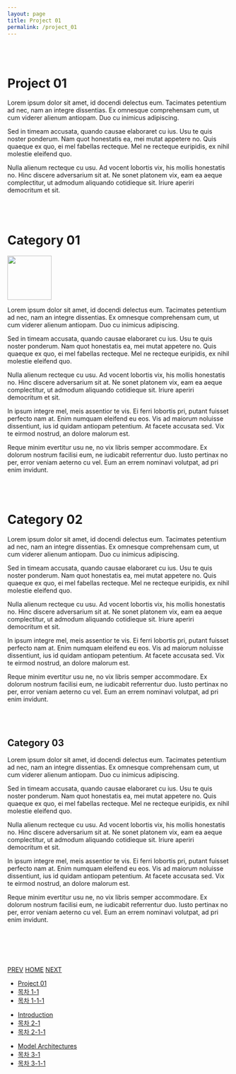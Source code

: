 ```yaml
---
layout: page
title: Project 01
permalink: /project_01
---
```


<br><br>
 
<h1 id="dept1">Project 01</h1>

Lorem ipsum dolor sit amet, id docendi delectus eum. Tacimates petentium ad nec, nam an integre dissentias. Ex omnesque comprehensam cum, ut cum viderer alienum antiopam. Duo cu inimicus adipiscing.

Sed in timeam accusata, quando causae elaboraret cu ius. Usu te quis noster ponderum. Nam quot honestatis ea, mei mutat appetere no. Quis quaeque ex quo, ei mel fabellas recteque. Mel ne recteque euripidis, ex nihil molestie eleifend quo.

Nulla alienum recteque cu usu. Ad vocent lobortis vix, his mollis honestatis no. Hinc discere adversarium sit at. Ne sonet platonem vix, eam ea aeque complectitur, ut admodum aliquando cotidieque sit. Iriure aperiri democritum et sit.


<br><br>

<h1 id="dept1">Category 01</h1>

<!-- 이미지를 위한 클래스도 선언부탁드립니다. -->
<img src="{{ 'assets/images/project_01/test_img_01.png' | relative_url }}" width="100" height="100"> 

Lorem ipsum dolor sit amet, id docendi delectus eum. Tacimates petentium ad nec, nam an integre dissentias. Ex omnesque comprehensam cum, ut cum viderer alienum antiopam. Duo cu inimicus adipiscing.

Sed in timeam accusata, quando causae elaboraret cu ius. Usu te quis noster ponderum. Nam quot honestatis ea, mei mutat appetere no. Quis quaeque ex quo, ei mel fabellas recteque. Mel ne recteque euripidis, ex nihil molestie eleifend quo.

Nulla alienum recteque cu usu. Ad vocent lobortis vix, his mollis honestatis no. Hinc discere adversarium sit at. Ne sonet platonem vix, eam ea aeque complectitur, ut admodum aliquando cotidieque sit. Iriure aperiri democritum et sit.

In ipsum integre mel, meis assentior te vis. Ei ferri lobortis pri, putant fuisset perfecto nam at. Enim numquam eleifend eu eos. Vis ad maiorum noluisse dissentiunt, ius id quidam antiopam petentium. At facete accusata sed. Vix te eirmod nostrud, an dolore malorum est.

Reque minim evertitur usu ne, no vix libris semper accommodare. Ex dolorum nostrum facilisi eum, ne iudicabit referrentur duo. Iusto pertinax no per, error veniam aeterno cu vel. Eum an errem nominavi volutpat, ad pri enim invidunt.

<br><br>

<h1 id="dept1">Category 02</h1>

Lorem ipsum dolor sit amet, id docendi delectus eum. Tacimates petentium ad nec, nam an integre dissentias. Ex omnesque comprehensam cum, ut cum viderer alienum antiopam. Duo cu inimicus adipiscing.

Sed in timeam accusata, quando causae elaboraret cu ius. Usu te quis noster ponderum. Nam quot honestatis ea, mei mutat appetere no. Quis quaeque ex quo, ei mel fabellas recteque. Mel ne recteque euripidis, ex nihil molestie eleifend quo.

Nulla alienum recteque cu usu. Ad vocent lobortis vix, his mollis honestatis no. Hinc discere adversarium sit at. Ne sonet platonem vix, eam ea aeque complectitur, ut admodum aliquando cotidieque sit. Iriure aperiri democritum et sit.

In ipsum integre mel, meis assentior te vis. Ei ferri lobortis pri, putant fuisset perfecto nam at. Enim numquam eleifend eu eos. Vis ad maiorum noluisse dissentiunt, ius id quidam antiopam petentium. At facete accusata sed. Vix te eirmod nostrud, an dolore malorum est.

Reque minim evertitur usu ne, no vix libris semper accommodare. Ex dolorum nostrum facilisi eum, ne iudicabit referrentur duo. Iusto pertinax no per, error veniam aeterno cu vel. Eum an errem nominavi volutpat, ad pri enim invidunt.

<br><br>

## Category 03

Lorem ipsum dolor sit amet, id docendi delectus eum. Tacimates petentium ad nec, nam an integre dissentias. Ex omnesque comprehensam cum, ut cum viderer alienum antiopam. Duo cu inimicus adipiscing.

Sed in timeam accusata, quando causae elaboraret cu ius. Usu te quis noster ponderum. Nam quot honestatis ea, mei mutat appetere no. Quis quaeque ex quo, ei mel fabellas recteque. Mel ne recteque euripidis, ex nihil molestie eleifend quo.

Nulla alienum recteque cu usu. Ad vocent lobortis vix, his mollis honestatis no. Hinc discere adversarium sit at. Ne sonet platonem vix, eam ea aeque complectitur, ut admodum aliquando cotidieque sit. Iriure aperiri democritum et sit.

In ipsum integre mel, meis assentior te vis. Ei ferri lobortis pri, putant fuisset perfecto nam at. Enim numquam eleifend eu eos. Vis ad maiorum noluisse dissentiunt, ius id quidam antiopam petentium. At facete accusata sed. Vix te eirmod nostrud, an dolore malorum est.

Reque minim evertitur usu ne, no vix libris semper accommodare. Ex dolorum nostrum facilisi eum, ne iudicabit referrentur duo. Iusto pertinax no per, error veniam aeterno cu vel. Eum an errem nominavi volutpat, ad pri enim invidunt.

<br><br><br><br>


<div class="clickbox">
  <a href="{{ '/project_06' | relative_url }}" class="btn-prev" title="이전글로 이동">PREV</a>
  <a href="{{ '/index' | relative_url }}" class="btn-home">HOME</a>
  <a href="{{ '/project_02' | relative_url }}" class="btn-next" title="다음글로 이동">NEXT</a>
</div>


  <!-- s : 목차 -->
<div class="hierarchy">
  <ul>
    <li><a href="#dept1">Project 01</a></li>
    <li><a href="#dept1-1">목차 1-1</a></li>
    <li><a href="#dept1-1-1">목차 1-1-1</a></li>
  </ul>
  <ul>
    <li><a href="#dept2">Introduction</a></li>
    <li><a href="#dept2-1">목차 2-1</a></li>
    <li><a href="#dept2-1-1">목차 2-1-1</a></li>
  </ul>
  <ul>
    <li><a href="#dept3">Model Architectures</a></li>
    <li><a href="#dept3-1">목차 3-1</a></li>
    <li><a href="#dept3-1-1">목차 3-1-1</a></li>
  </ul>
</div>
  <!-- e : 목차 -->
